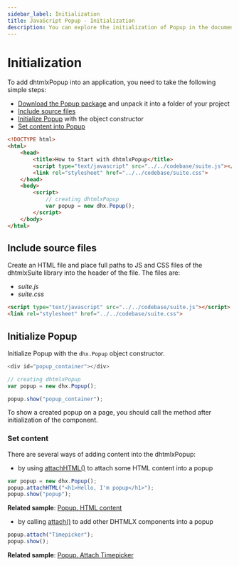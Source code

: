 ```yaml
---
sidebar_label: Initialization
title: JavaScript Popup - Initialization 
description: You can explore the initialization of Popup in the documentation of the DHTMLX JavaScript UI library. Browse developer guides and API reference, try out code examples and live demos, and download a free 30-day evaluation version of DHTMLX Suite 7.
---
```


# Initialization

To add dhtmlxPopup into an application, you need to take the following simple steps:

- [Download the Popup package](https://dhtmlx.com/docs/products/dhtmlxSuite/download.shtml) and unpack it into a folder of your project
- [Include source files](#include-source-files)
- [Initialize Popup](#initialize-popup) with the object constructor
- [Set content into Popup](#set-content)

~~~html
<!DOCTYPE html>
<html>
    <head>
        <title>How to Start with dhtmlxPopup</title>         
        <script type="text/javascript" src="../../codebase/suite.js"></script>
        <link rel="stylesheet" href="../../codebase/suite.css">
    </head>
    <body>       
        <script>
            // creating dhtmlxPopup
            var popup = new dhx.Popup();
        </script>
    </body>
</html>
~~~

## Include source files

Create an HTML file and place full paths to JS and CSS files of the dhtmlxSuite library into the header of the file. The files are:

- *suite.js*
- *suite.css*

~~~html
<script type="text/javascript" src="../../codebase/suite.js"></script>
<link rel="stylesheet" href="../../codebase/suite.css">
~~~

## Initialize Popup

Initialize Popup with the `dhx.Popup` object constructor. 

~~~js
<div id="popup_container"></div>
~~~

~~~js
// creating dhtmlxPopup
var popup = new dhx.Popup();

popup.show("popup_container");
~~~

To show a created popup on a page, you should call the [](popup/api/popup_show_method.md) method after initialization of the component.

### Set content

There are several ways of adding content into the dhtmlxPopup:

- by using [attachHTML()](popup/api/popup_attachhtml_method.md) to attach some HTML content into a popup 

~~~js
var popup = new dhx.Popup();
popup.attachHTML("<h1>Hello, I'm popup</h1>");
popup.show("popup");
~~~

**Related sample**: [Popup. HTML content](https://snippet.dhtmlx.com/ajv5qqxq)

- by calling [attach()](popup/api/popup_attach_method.md) to add other DHTMLX components into a popup

~~~js
popup.attach("Timepicker");
popup.show();
~~~

**Related sample**: [Popup. Attach Timepicker](https://snippet.dhtmlx.com/7x6hlbqx)
